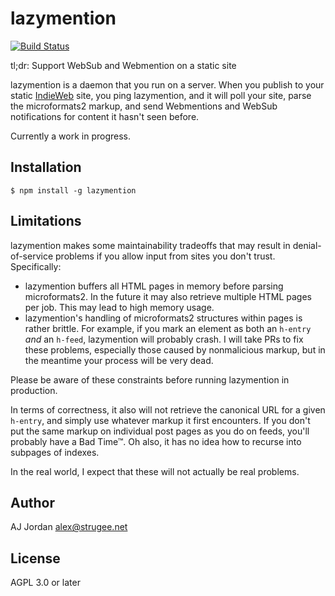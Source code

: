 # lazymention

[![Build Status](https://travis-ci.org/strugee/lazymention.svg?branch=master)](https://travis-ci.org/strugee/lazymention)

tl;dr: Support WebSub and Webmention on a static site

lazymention is a daemon that you run on a server. When you publish to your static [IndieWeb][] site, you ping lazymention, and it will poll your site, parse the microformats2 markup, and send Webmentions and WebSub notifications for content it hasn't seen before.

Currently a work in progress.

## Installation

    $ npm install -g lazymention

## Limitations

lazymention makes some maintainability tradeoffs that may result in denial-of-service problems if you allow input from sites you don't trust. Specifically:

* lazymention buffers all HTML pages in memory before parsing microformats2. In the future it may also retrieve multiple HTML pages per job. This may lead to high memory usage.
* lazymention's handling of microformats2 structures within pages is rather brittle. For example, if you mark an element as both an `h-entry` _and_ an `h-feed`, lazymention will probably crash. I will take PRs to fix these problems, especially those caused by nonmalicious markup, but in the meantime your process will be very dead.

Please be aware of these constraints before running lazymention in production.

In terms of correctness, it also will not retrieve the canonical URL for a given `h-entry`, and simply use whatever markup it first encounters. If you don't put the same markup on individual post pages as you do on feeds, you'll probably have a Bad Time™. Oh also, it has no idea how to recurse into subpages of indexes.

In the real world, I expect that these will not actually be real problems.

## Author

AJ Jordan <alex@strugee.net>

## License

AGPL 3.0 or later

 [IndieWeb]: https://indieweb.org/
